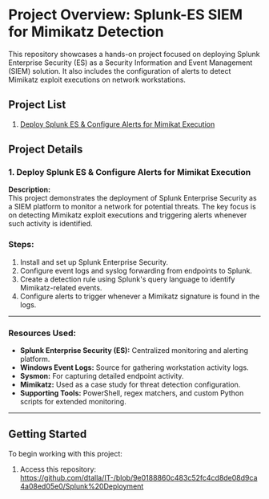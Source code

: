 # Project Overview: Splunk-ES SIEM for Mimikatz Detection

This repository showcases a hands-on project focused on deploying Splunk Enterprise Security (ES) as a Security Information and Event Management (SIEM) solution. It also includes the configuration of alerts to detect Mimikatz exploit executions on network workstations.

## Project List

1. [Deploy Splunk ES & Configure Alerts for Mimikat Execution](#deploy-splunk-es--configure-alerts-for-mimikat-execution)

## Project Details

### 1. Deploy Splunk ES & Configure Alerts for Mimikat Execution

**Description:**  
This project demonstrates the deployment of Splunk Enterprise Security as a SIEM platform to monitor a network for potential threats. The key focus is on detecting Mimikatz exploit executions and triggering alerts whenever such activity is identified.

### **Steps:**
1. Install and set up Splunk Enterprise Security.
2. Configure event logs and syslog forwarding from endpoints to Splunk.
3. Create a detection rule using Splunk's query language to identify Mimikatz-related events.
4. Configure alerts to trigger whenever a Mimikatz signature is found in the logs.

---

### **Resources Used:**

- **Splunk Enterprise Security (ES):** Centralized monitoring and alerting platform.
- **Windows Event Logs:** Source for gathering workstation activity logs.
- **Sysmon:** For capturing detailed endpoint activity.
- **Mimikatz:** Used as a case study for threat detection configuration.
- **Supporting Tools:** PowerShell, regex matchers, and custom Python scripts for extended monitoring.

---

## Getting Started

To begin working with this project:

1. Access this repository:  https://github.com/dtalla/IT-/blob/9e0188860c483c52fc4cd8de08d9ca4a08ed05e0/Splunk%20Deployment
   

